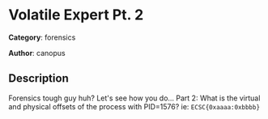 # Volatile Expert Pt. 2


**Category**: forensics

**Author**: canopus

## Description

Forensics tough guy huh? Let's see how you do...
Part 2: What is the virtual and physical offsets of the process with PID=1576?
ie: `ECSC{0xaaaa:0xbbbb}`

